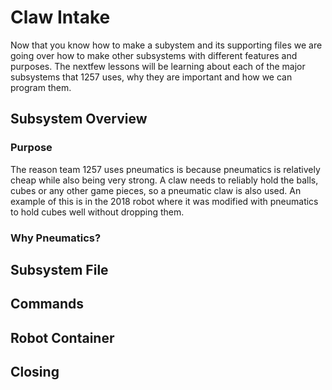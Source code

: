 # Claw Intake

Now that you know how to make a subystem and its supporting files we are going over how to make other subsystems with different features and purposes. The nextfew lessons will be learning about each of the major subsystems that 1257 uses, why they are important and how we can program them.

## Subsystem Overview




### Purpose

The reason team 1257 uses pneumatics is because pneumatics is relatively cheap while also being very strong. A claw needs to reliably hold the balls, cubes or any other game pieces, so a pneumatic claw is also used. An example of this is in the 2018 robot where it was modified with pneumatics to hold cubes well without dropping them.

### Why Pneumatics?

## Subsystem File

## Commands

## Robot Container

## Closing


